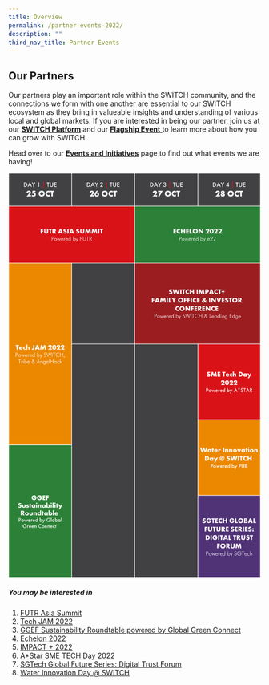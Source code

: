 ```yaml
---
title: Overview
permalink: /partner-events-2022/
description: ""
third_nav_title: Partner Events
---
```

## Our Partners 
Our partners play an important role within the SWITCH community, and the connections we form with one another are essential to our SWITCH ecosystem as they bring in valueable insights and understanding of various local and global markets. If you are interested in being our partner, join us at our [**SWITCH Platform**](https://community.switchsg.org/) and our [**Flagship Event** ](https://www.switchsg.org/flagship-2022)to learn more about how you can grow with SWITCH.

Head over to our [**Events and Initiatives**](https://www.switchsg.org/example-resource/events-and-initiatives/) page to find out what events we are having!

![Partner Events SWITCH 2022](/images/Partner%20Events%20Schedule_20%20Oct.png)

##### You may be interested in

1. [FUTR Asia Summit](https://switchsg.org/futr-asia-summit/)
2. [Tech JAM 2022](https://switchsg.org/tech-jam-2022/)
3. [GGEF Sustainability Roundtable powered by Global Green Connect](https://switchsg.org/global-green-economy-forum/)
4. [Echelon 2022](https://switchsg.org/echelon-2022/)
5. [IMPACT + 2022](https://www.switchsg.org/impactplus/)
6. [A*Star SME TECH Day 2022](https://www.switchsg.org/astar-sme-tech-day/)
7. [SGTech Global Future Series: Digital Trust Forum
](https://www.switchsg.org/sgtech-digital-trust-forum/)
8. [Water Innovation Day @ SWITCH](https://www.switchsg.org/water-innovation-day/)